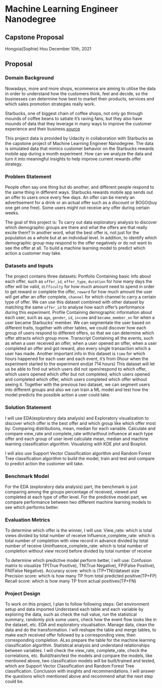 # Machine Learning Engineer Nanodegree
## Capstone Proposal
Hongxia(Sophie) Hou 
December 10th, 2021
 
## Proposal
 
### Domain Background
Nowadays, more and more shops, ecommerce are aiming to utilise the data in order to understand how the customers think, feel and decide, so the businesses can determine how best to market their products, services and which sales promotion strategies really work.
 
Starbucks, one of biggest chain of coffee shops, not only go through mounds of coffee beans to satiate it’s raving fans, but they also have mounds of data that they leverage in many ways to improve the customer experience and their business.[source](https://bernardmarr.com/starbucks-using-big-data-analytics-and-artificial-intelligence-to-boost-performance/)
 
This project data is provided by Udacity in collaboration with Starbucks as the capstone project of Machine Learning Engineer Nanodegree. The data is simulated data that mimics customer behavior on the Starbucks rewards mobile app during a month experiment. How can we analyze the data and turn it into meaningful insights to help improve current rewards offer strategy.    
 
### Problem Statement
People often say one thing but do another, and different people respond to the same thing in different ways. Starbucks rewards mobile app sends out an offer to users once every few days. An offer can be merely an advertisement for a drink or an actual offer such as a discount or BOGO(buy one get one free). Some users might not receive any offer during certain weeks.
 
The goal of this project is:
To carry out data exploratory analysis to discover which demographic groups are there and what the offers are that really excite them? In another word, what the best offer is, not just for the population as a whole but at an individual level. In addition, to identify which demographic group may respond to the offer negatively or do not want to see the offer at all.
To build a machine learning model to predict which action a customer may take. 
 
### Datasets and Inputs
The project contains three datasets:
Portfolio 
Containing basic info about each offer, such as `offer_id`, `offer_type`, `duration` for how many days the offer will be valid, `difficulty` for how much amount need to spend in order to get reward or complete the offer, `reward` for how much amount the user will get after an offer complete, `channel` for which channel to carry a certain type of offer.
We can use this dataset combined with other dataset by matching the same `offer_id` to analyse how each offer’s performance during this experiment.
Profile
Containing demographic information about each user, such as `age`, `gender`, `id`, `income` and `became_member_on` for when a user became Starbucks’ member.
We can segmentate the user based on different traits, together with other tables, we could discover how each group of users respond to different offers, so that we can determine which offer attracts which group more.
Transcript
Containing all the events, such as when a user received an offer, when a user opened an offer, when a user completed an offer and got reward, also every single transaction which a user has made. Another important info in this dataset is `time` for which hours happened for each user and each event, it’s from 0hour when the experiment started to the experiment end(at 714 hours)
This dataset will let us be able to find out which users did not open/respond to which offer, which users opened which offer but not completed, which users opened and completed which offer, which users completed which offer without seeing it. Together with the previous two dataset, we can segment users into different groups and also we can train a ML model and test how the model predicts the possible action a user could take. 
 
### Solution Statement
I will use EDA(exploratory data analysis) and Exploratory visualization to discover which offer is the best offer and which group like which offer most by:
Comparing distributions, mean, median for each variable.
Calculate and compare view_rate and complete_rate with/without influence at each type offer and each group of user level calculate mean, median and machine learning classification algorithm.
Visualizing with KDE plot and Boxplot.
 
I will also use Support Vector Classification algorithm and Random Forest Tree classification algorithm to build the model, train and test and compare to predict action the customer will take.
 
### Benchmark Model
For the EDA (exploratory data analysis) part, the benchmark is just comparing among the groups percentage of received, viewed and completed at each type of offer level. For the predictive model part, we compare performance between two different machine learning models to see which performs better.
 
### Evaluation Metrics
To determine which offer is the winner, I will use:
View_rate: which is total views divided by total number of receive
Influence_complete_rate: which is total number of completion with view record in advance divided by total number of receive
Uninfluence_complete_rate: which is total number of completion without view record before divided by total number of receive
 
To determine which predictive model perform better, I will use:
Confusion matrix to visualize TP(True Positive), TN(True Negative), FP(False Positive), FN(False Negative).
Accuracy score: which is (TP+TN)/dataset size
Precision score: which is how many TP from total predicted positive(TP+FP)
Recall score: which is how many TP from actual positives(TP+FN)
 
### Project Design
To work on this project, I plan to follow following steps:
Get environment setup and data imported
Understand each table and each variable by exploring the data, such as check the null value, run the statistical summary, randomly pick some users, check how the event flow looks like in the dataset, etc.
EDA and exploratory visualisation. 
Manage data, clean the data and do the transformation. I will reshape the table and merge tables, to make each received offer followed by a corresponding view, then corresponding completion. ALso prepare the table for the machine learning classification algorithm.
Statistical analysis and understand relationships between variables. I will check the view_rate, complete_rate, check the correlations, etc.
Build/train/test the models and compare the models, like mentioned above, two classification models will be built/trained and tested, which are Support Vector Classification and Random Forest Tree classification.
Conclusion with insights and recommendations. I will answer the questions which mentioned above and recommend what the next step could be.
